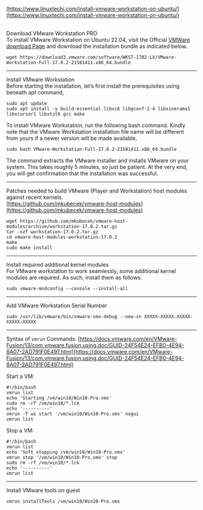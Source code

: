 [https://www.linuxtechi.com/install-vmware-workstation-on-ubuntu/](https://www.linuxtechi.com/install-vmware-workstation-on-ubuntu/)  
 

Download VMware Workstation PRO  
To install VMware Workstation on Ubuntu 22.04, visit the Official [VMWare download Page](https://www.vmware.com/products/workstation-pro/workstation-pro-evaluation.html) and download the installation bundle as indicated below.

```text-plain
wget https://download3.vmware.com/software/WKST-1702-LX/VMware-Workstation-Full-17.0.2-21581411.x86_64.bundle
```

* * *

Install VMware Workstation  
Before starting the installation, let’s first install the prerequisites using beneath apt command,

```text-plain
sudo apt update
sudo apt install -y build-essential libxi6 libgconf-2-4 libxinerama1 libxcursor1 libxtst6 gcc make
```

To install VMware Workstation, run the following bash command. Kindly note that the VMware Workstation installation file name will be different from yours if a newer version will be made available.

```text-plain
sudo bash VMware-Workstation-Full-17.0.2-21581411.x86_64.bundle
```

The command extracts the VMware installer and installs VMware on your system. This takes roughly 5 minutes, so just be patient. At the very end, you will get confirmation that the installation was successful.

* * *

Patches needed to build VMware (Player and Workstation) host modules against recent kernels.  
[https://github.com/mkubecek/vmware-host-modules](https://github.com/mkubecek/vmware-host-modules)

```text-plain
wget https://github.com/mkubecek/vmware-host-modules/archive/workstation-17.0.2.tar.gz
tar -xzf workstation-17.0.2.tar.gz
cd vmware-host-modules-workstation-17.0.2
make
sudo make install
```

* * *

Install required additional kernel modules  
For VMware workstation to work seamlessly, some additional kernel modules are required. As such, install them as follows.

```text-plain
sudo vmware-modconfig --console --install-all
```

* * *

Add VMware Workstation Serial Number

```text-plain
sudo /usr/lib/vmware/bin/vmware-vmx-debug --new-sn XXXXX-XXXXX-XXXXX-XXXXX-XXXXX
```

* * *

Syntax of `vmrun` Commands: [https://docs.vmware.com/en/VMware-Fusion/13/com.vmware.fusion.using.doc/GUID-24F54E24-EFB0-4E94-8A07-2AD791F0E497.html](https://docs.vmware.com/en/VMware-Fusion/13/com.vmware.fusion.using.doc/GUID-24F54E24-EFB0-4E94-8A07-2AD791F0E497.html)

Start a VM:

```text-plain
#!/bin/bash
vmrun list
echo 'Starting /vm/win10/Win10-Pro.vmx'
sudo rm -rf /vm/win10/*.lck
echo '----------'
vmrun -T ws start '/vm/win10/Win10-Pro.vmx' nogui
vmrun list
```

Stop a VM:

```text-plain
#!/bin/bash
vmrun list
echo 'Soft stopping /vm/win10/Win10-Pro.vmx'
vmrun stop '/vm/win10/Win10-Pro.vmx' stop
sudo rm -rf /vm/win10/*.lck
echo '----------'
vmrun list
```

* * *

Install VMware tools on guest

```text-plain
vmrun installTools /vm/win10/Win10-Pro.vmx
```
